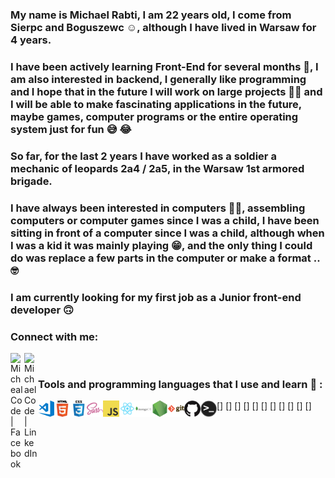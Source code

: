 ### My name is Michael Rabti, I am 22 years old, I come from Sierpc and Boguszewc ☺️, although I have lived in Warsaw for 4 years. 
### I have been actively learning Front-End for several months 🧐, I am also interested in backend, I generally like programming and I hope that in the future I will work on large projects 👨‍💻 and I will be able to make fascinating applications in the future, maybe games, computer programs or the entire operating system just for fun 😅 😂 
### So far, for the last 2 years I have worked as a soldier  a mechanic of leopards 2a4 / 2a5, in the Warsaw 1st armored brigade. 
### I have always been interested in computers 👨‍💻, assembling computers or computer games since I was a child, I have been sitting in front of a computer since I was a child, although when I was a kid it was mainly playing 😁, and the only thing I could do was replace a few parts in the computer or make a format .. 🤓 
### I am currently looking for my first job as a Junior front-end developer 🙃 


### Connect with me:

[<img align="left" alt="MichealCode | Facebook" target="_blank" width="22px" src="https://cdn.jsdelivr.net/npm/simple-icons@v3/icons/facebook.svg" />][facebook]
[<img align="left" alt="MichaelCode | LinkedIn" target="_blank" width="22px" src="https://cdn.jsdelivr.net/npm/simple-icons@v3/icons/linkedin.svg" />][linkedin]


<br />


### Tools and programming languages that I use and learn 📒 :

[<img align="left" alt="Visual Studio Code" width="26px" src="https://raw.githubusercontent.com/github/explore/80688e429a7d4ef2fca1e82350fe8e3517d3494d/topics/visual-studio-code/visual-studio-code.png" />]
[<img align="left" alt="HTML5" width="26px" src="https://raw.githubusercontent.com/github/explore/80688e429a7d4ef2fca1e82350fe8e3517d3494d/topics/html/html.png" />]
[<img align="left" alt="CSS3" width="26px" src="https://raw.githubusercontent.com/github/explore/80688e429a7d4ef2fca1e82350fe8e3517d3494d/topics/css/css.png" />]
[<img align="left" alt="Sass" width="26px" src="https://raw.githubusercontent.com/github/explore/80688e429a7d4ef2fca1e82350fe8e3517d3494d/topics/sass/sass.png" />]
[<img align="left" alt="JavaScript" width="26px" src="https://raw.githubusercontent.com/github/explore/80688e429a7d4ef2fca1e82350fe8e3517d3494d/topics/javascript/javascript.png" />]
[<img align="left" alt="React" width="26px" src="https://raw.githubusercontent.com/github/explore/80688e429a7d4ef2fca1e82350fe8e3517d3494d/topics/react/react.png" />]
[<img align="left" alt="MongoDB" width="26px" src="https://raw.githubusercontent.com/github/explore/80688e429a7d4ef2fca1e82350fe8e3517d3494d/topics/mongodb/mongodb.png" />]
[<img align="left" alt="Node.js" width="26px" src="https://raw.githubusercontent.com/github/explore/80688e429a7d4ef2fca1e82350fe8e3517d3494d/topics/nodejs/nodejs.png" />]
[<img align="left" alt="Git" width="26px" src="https://raw.githubusercontent.com/github/explore/80688e429a7d4ef2fca1e82350fe8e3517d3494d/topics/git/git.png" />]
[<img align="left" alt="GitHub" width="26px" src="https://raw.githubusercontent.com/github/explore/78df643247d429f6cc873026c0622819ad797942/topics/github/github.png" />]
[<img align="left" alt="Terminal" width="26px" src="https://raw.githubusercontent.com/github/explore/80688e429a7d4ef2fca1e82350fe8e3517d3494d/topics/terminal/terminal.png" />]


[linkedin]: https://www.linkedin.com/in/michael-rabti-50802b20b/
[facebook]: https://www.facebook.com/michael.rabti/
